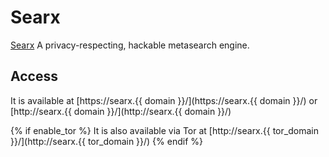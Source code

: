 # Searx

[Searx](https://github.com/asciimoo/searx/) A privacy-respecting, hackable metasearch engine.

## Access

It is available at [https://searx.{{ domain }}/](https://searx.{{ domain }}/) or [http://searx.{{ domain }}/](http://searx.{{ domain }}/)

{% if enable_tor %}
It is also available via Tor at [http://searx.{{ tor_domain }}/](http://searx.{{ tor_domain }}/)
{% endif %}
